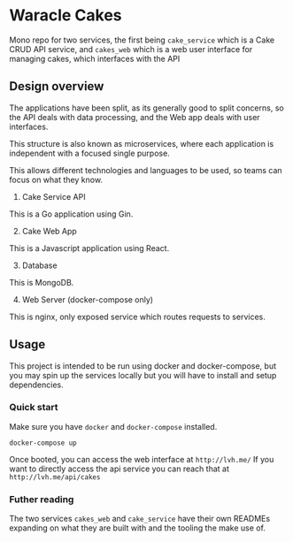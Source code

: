 # Waracle Cakes

Mono repo for two services, the first being `cake_service` which is a Cake CRUD
API service, and `cakes_web` which is a web user interface for managing cakes,
which interfaces with the API

## Design overview

The applications have been split, as its generally good to split concerns, so
the API deals with data processing, and the Web app deals with user interfaces.

This structure is also known as microservices, where each application is independent with a focused single purpose.

This allows different technologies and languages to be used, so teams can focus on what they know.

1. Cake Service API

This is a Go application using Gin.

2. Cake Web App

This is a Javascript application using React.

3. Database

This is MongoDB.

4. Web Server (docker-compose only)

This is nginx, only exposed service which routes requests to services.

## Usage

This project is intended to be run using docker and docker-compose, but you may
spin up the services locally but you will have to install and setup
dependencies.

### Quick start

Make sure you have `docker` and `docker-compose` installed.

```
docker-compose up
```

Once booted, you can access the web interface at `http://lvh.me/`
If you want to directly access the api service you can reach that at `http://lvh.me/api/cakes`

### Futher reading

The two services `cakes_web` and `cake_service` have their own READMEs
expanding on what they are built with and the tooling the make use of.
